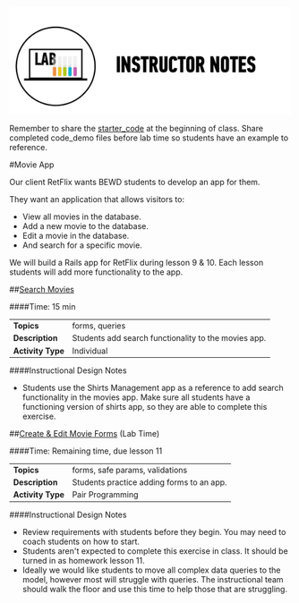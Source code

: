 ![Exercise - Instructor](../assets/ICL_icons/instr_lab.png)

Remember to share the [starter_code](starter_code/) at the beginning of class. Share completed code_demo files before lab time so students have an example to reference. 

#Movie App

Our client RetFlix wants BEWD students to develop an app for them. 

They want an application that allows visitors to:

*	View all movies in the database. 
*	Add a new movie to the database.
*	Edit a movie in the database. 
*	And search for a specific movie.

We will build a Rails app for RetFlix during lesson 9 & 10. Each lesson students will add more functionality to the app. 


##[Search Movies](starter_code/movie_app_part2.md) 

####Time: 15 min

| | |
|------------- |:-------------|
| __Topics__ | forms, queries| 
| __Description__|Students add search functionality to the movies app. |
| __Activity Type__| Individual|

####Instructional Design Notes

*	Students use the Shirts Management app as a reference to add search functionality in the movies app. Make sure all students have a functioning version of shirts app, so they are able to complete this exercise.


##[Create & Edit Movie Forms](starter_code/movie_app_part2.md) (Lab Time)

####Time: Remaining time, due lesson 11

| | |
|------------- |:-------------|
| __Topics__ | forms, safe params, validations| 
| __Description__|Students practice adding forms to an app. |
| __Activity Type__| Pair Programming|


####Instructional Design Notes

*	Review requirements with students before they begin. You may need to coach students on how to start.
*	Students aren't expected to complete this exercise in class. It should be turned in as homework lesson 11. 
*	Ideally we would like students to move all complex data queries to the model, however most will struggle with queries. The instructional team should walk the floor and use this time to help those that are struggling.





	